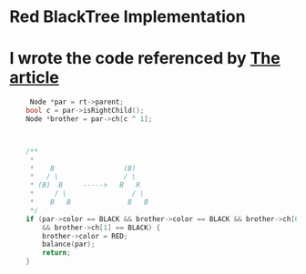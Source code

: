 # Red BlackTree Implementation
# I wrote the code referenced by [The article](https://www.cnblogs.com/lengyue365/p/5140831.html)


```cpp
     Node *par = rt->parent;
    bool c = par->isRightChild();
    Node *brother = par->ch[c ^ 1];



    /**
     *
     *    B                 (B)
     *   / \                / \
     * (B)  B     ----->   B   R
     *     / \                / \
     *    B   B              B   B
     */
    if (par->color == BLACK && brother->color == BLACK && brother->ch[0] == BLACK
        && brother->ch[1] == BLACK) {
        brother->color = RED;
        balance(par);
        return;
    }
```
```cpp
```
